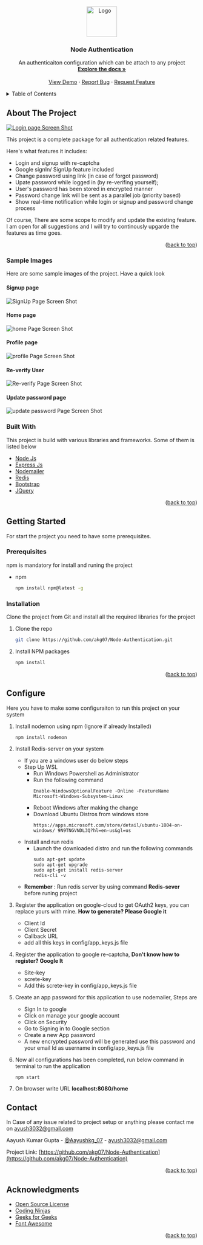 <a name="readme-top"></a>
<!-- [![Contributors][contributors-shield]][contributors-url]
[![Forks][forks-shield]][forks-url]
[![Stargazers][stars-shield]][stars-url]
[![Issues][issues-shield]][issues-url]
[![MIT License][license-shield]][license-url]
[![LinkedIn][linkedin-shield]][linkedin-url] -->


<!-- PROJECT LOGO -->
<br />
<div align="center">
  <a href="https://github.com/akg07/Node-Authentication">
    <img src="assets/Project_imgs/logo_img.png" alt="Logo" width="80" height="80">
  </a>

  <h3 align="center">Node Authentication</h3>

  <p align="center">
    An authenticaiton configuration which can be attach to any project
    <br />
    <a href="https://github.com/akg07/Node-Authentication#readme"><strong>Explore the docs »</strong></a>
    <br />
    <br />
    <a href="https://github.com/akg07/Node-Authentication#readme">View Demo</a>
    ·
    <a href="https://github.com/akg07/Node-Authentication/issues">Report Bug</a>
    ·
    <a href="https://github.com/akg07/Node-Authentication/issues">Request Feature</a>
  </p>
</div>



<!-- TABLE OF CONTENTS -->
<details>
  <summary>Table of Contents</summary>
  <ol>
    <li>
      <a href="#about-the-project">About The Project</a>
      <ul>
        <li><a href="#built-with">Built With</a></li>
      </ul>
    </li>
    <li>
      <a href="#getting-started">Getting Started</a>
      <ul>
        <li><a href="#prerequisites">Prerequisites</a></li>
        <li><a href="#installation">Installation</a></li>
      </ul>
    </li>
    <li><a href="#usage">Usage</a></li>
    <li><a href="#contact">Contact</a></li>
    <li><a href="#acknowledgments">Acknowledgments</a></li>
  </ol>
</details>



<!-- ABOUT THE PROJECT -->
## About The Project

[![Login page Screen Shot][product-screenshot]](https://github.com/akg07/Node-Authentication/blob/master/assets/Project_imgs/Login_img.png)


This project is a complete package for all authentication related features.


Here's what features it includes:
* Login and signup with re-captcha
* Google signIn/ SignUp feature included
* Change password using link (in case of forgot password)
* Upate password while logged in (by re-verifing yourself);
* User's password has been stored in encrypted manner
* Password change link will be sent as a parallel job (priority based)
* Show real-time notification while login or signup and password change process


Of course, There are some scope to modify and update the existing feature. I am open for all suggestions and I will try to continously upgarde the features as time goes.


<p align="right">(<a href="#readme-top">back to top</a>)</p>

### Sample Images
Here are some sample images of the project. Have a quick look

#### Signup page 
![SignUp Page Screen Shot][signup-screenshot]

#### Home page 
![home Page Screen Shot][home-screenshot]

#### Profile page 
![profile Page Screen Shot][profile-screenshot]

#### Re-verify User
![Re-verify Page Screen Shot][Re-verify-screenshot]

#### Update password page 
![update password Page Screen Shot][update-password-screenshot]


### Built With

This project is build with various libraries and frameworks. Some of them is listed below

* [Node Js](https://nodejs.org/en/)
* [Express Js](http://expressjs.com/)
* [Nodemailer](http://nodemailer.com/about/)
* [Redis](https://redis.io/)
* [Bootstrap](https://getbootstrap.com/)
* [JQuery](https://jquery.com/)

<p align="right">(<a href="#readme-top">back to top</a>)</p>



<!-- GETTING STARTED -->
## Getting Started

For start the project you need to have some prerequisites.

### Prerequisites
npm is mandatory for install and runing the project

* npm
  ```sh
  npm install npm@latest -g
  ```

### Installation

Clone the project from Git and install all the required libraries for the project

1. Clone the repo
   ```sh
   git clone https://github.com/akg07/Node-Authentication.git
   ```
2. Install NPM packages
   ```sh
   npm install
   ```

<p align="right">(<a href="#readme-top">back to top</a>)</p>

## Configure

Here you have to make some configuraiton to run this project on your system
1. Install nodemon using npm (Ignore if already Installed)
    ```
    npm install nodemon
    ```

2. Install Redis-server  on your system
    * If you are a windows user do below steps
    * Step Up WSL
        * Run Windows Powershell as Administrator
        * Run the following command
            ```
            Enable-WindowsOptionalFeature -Online -FeatureName  Microsoft-Windows-Subsystem-Linux
            ```
        * Reboot Windows after making the change
        * Download Ubuntu Distros from windows store 
            ```
            https://apps.microsoft.com/store/detail/ubuntu-1804-on-windows/ 9N9TNGVNDL3Q?hl=en-us&gl=us
            ```
    * Install and run redis
        * Launch the downloaded distro and run the following
commands
            ```
            sudo apt-get update
            sudo apt-get upgrade
            sudo apt-get install redis-server
            redis-cli -v
            ```
    * <b>Remember</b> : Run redis server by using command <b>Redis-sever</b> before runing project

3. Register the application on google-cloud to get OAuth2 keys, you can replace yours with mine. <b>How to generate? Please Google it</b>
    * Client Id
    * Client Secret
    * Callback URL
    * add all this keys in config/app_keys.js file

4. Register the application to google re-captcha, <b>Don't know how to register? Google It</b>
    * Site-key
    * screte-key
    * Add this screte-key in config/app_keys.js file

5. Create an app password for this application to use nodemailer, Steps are
    * Sign In to google
    * Click on manage your google account
    * Click on Security
    * Go to Signing in to Google section
    * Create a new App password
    * A new encrypted password will be generated use this password and your email Id as username in config/app_keys.js file

6. Now all configurations has been completed, run below command in terminal to run the application
    ```
    npm start
    ```
7. On browser write URL <b>localhost:8080/home</b>





<!-- CONTACT -->
## Contact
In Case of any issue related to project setup or anything please contact me on ayush3032@gmail.com 

Aayush Kumar Gupta - [@Aayushkg_07](https://twitter.com/Aayushkg_07) - ayush3032@gmail.com

Project Link: [https://github.com/akg07/Node-Authentication](https://github.com/akg07/Node-Authentication)

<p align="right">(<a href="#readme-top">back to top</a>)</p>



<!-- ACKNOWLEDGMENTS -->
## Acknowledgments


* [Open Source License](https://choosealicense.com)
* [Coding Ninjas](https://www.codingninjas.com/)
* [Geeks for Geeks](https://www.geeksforgeeks.org/)
* [Font Awesome](https://fontawesome.com)
<p align="right">(<a href="#readme-top">back to top</a>)</p>



<!-- MARKDOWN LINKS & IMAGES -->
<!-- https://www.markdownguide.org/basic-syntax/#reference-style-links -->

[linkedin-shield]: https://img.shields.io/badge/-LinkedIn-black.svg?style=for-the-badge&logo=linkedin&colorB=555

[linkedin-url]: https://linkedin.com/in/othneildrew

[product-screenshot]: assets/Project_imgs/Login_img.png

[signup-screenshot]: assets/Project_imgs/Signup_img.png

[home-screenshot]: assets/Project_imgs/home_img.png

[profile-screenshot]: assets/Project_imgs/profile_img.png

[update-password-screenshot]: assets/Project_imgs/update_password_img.png

[Re-verify-screenshot]: assets/Project_imgs/reverify_user_img.png
